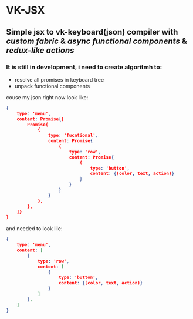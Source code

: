 # VK-JSX

## Simple jsx to vk-keyboard(json) compiler with ***custom fabric*** & ***async functional components*** & ***redux-like actions***

### It is still in development, i need to create algoritmh to: 
- resolve all promises in keyboard tree 
- unpack functional components

couse my json right now look like: 
```json
{
    type: 'menu',
    content: Promise{[
        Promise{ 
            {
                type: 'fucntional',
                content: Promise{
                    {
                        type: 'row',
                        content: Promise{
                            {
                                type: 'button',
                                content: {(color, text, action)}
                            }
                        }
                    }
                }
            },
        },
    ]}
}
```
and needed to look lile: 
```json
{
    type: 'menu',
    content: [
        {
            type: 'row',
            content: [
                {
                    type: 'button',
                    content: {(color, text, action)}
                }
            ]
        },
    ]
}